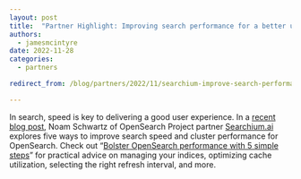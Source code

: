 ```yaml
---
layout: post
title:  "Partner Highlight: Improving search performance for a better user experience"
authors:
  - jamesmcintyre
date: 2022-11-28
categories:
  - partners

redirect_from: /blog/partners/2022/11/searchium-improve-search-performance/

---
```


In search, speed is key to delivering a good user experience. In a [recent blog post](https://medium.com/@noamschwartz1/bolster-opensearch-performance-with-5-simple-steps-ca7d21234f6b), Noam Schwartz of OpenSearch Project partner [Searchium.ai](https://www.searchium.ai/) explores five ways to improve search speed and cluster performance for OpenSearch. Check out “[Bolster OpenSearch performance with 5 simple steps](https://medium.com/@noamschwartz1/bolster-opensearch-performance-with-5-simple-steps-ca7d21234f6b)” for practical advice on managing your indices, optimizing cache utilization, selecting the right refresh interval, and more.
